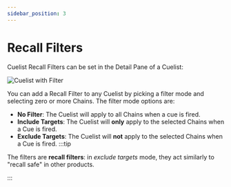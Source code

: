 ```yaml
---
sidebar_position: 3
---
```


# Recall Filters

Cuelist Recall Filters can be set in the Detail Pane of a Cuelist:

![Cuelist with Filter](@site/static/img/transformclient/cuelists-filter.png)

You can add a Recall Filter to any Cuelist by picking a filter mode and selecting zero or more
Chains. The filter mode options are:

* **No Filter**: The Cuelist will apply to all Chains when a cue is fired.
* **Include Targets**: The Cuelist will **only** apply to the selected Chains when a Cue is fired.
* **Exclude Targets**: The Cuelist will **not** apply to the selected Chains when a Cue is fired.
:::tip

The filters are **recall filters**: in *exclude targets* mode, they act similarly to "recall safe"
in other products.

:::
